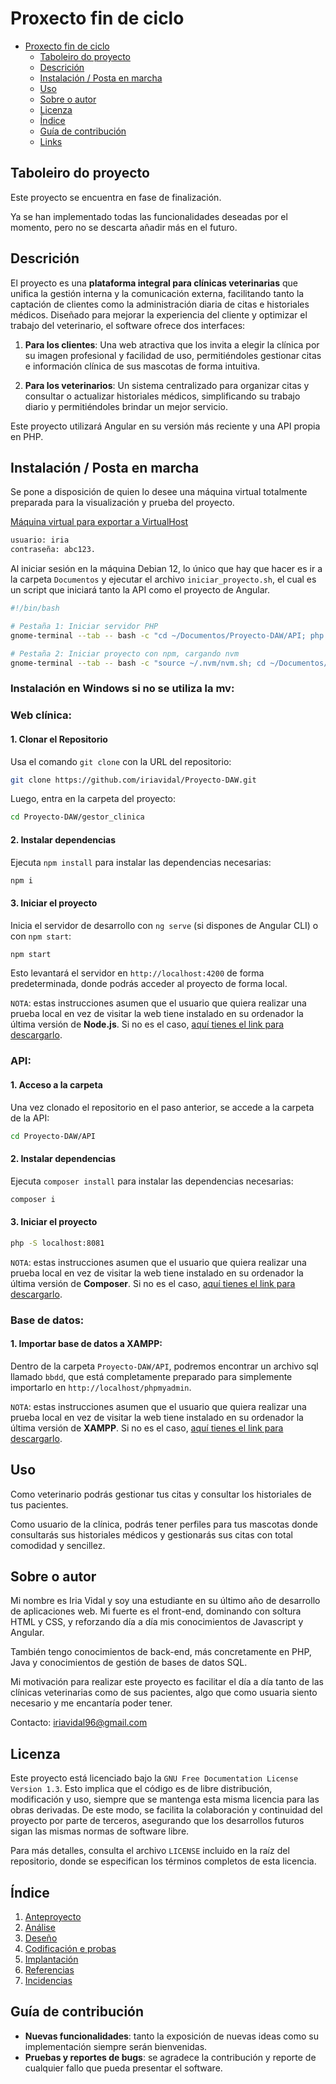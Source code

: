 # Proxecto fin de ciclo

- [Proxecto fin de ciclo](#proxecto-fin-de-ciclo)
  - [Taboleiro do proyecto](#taboleiro-do-proyecto)
  - [Descrición](#descrición)
  - [Instalación / Posta en marcha](#instalación--posta-en-marcha)
  - [Uso](#uso)
  - [Sobre o autor](#sobre-o-autor)
  - [Licenza](#licenza)
  - [Índice](#índice)
  - [Guía de contribución](#guía-de-contribución)
  - [Links](#links)

## Taboleiro do proyecto

Este proyecto se encuentra en fase de finalización.

Ya se han implementado todas las funcionalidades deseadas por el momento, pero no se descarta añadir más en el futuro.

## Descrición

El proyecto es una **plataforma integral para clínicas veterinarias** que unifica la gestión interna y la comunicación externa, facilitando tanto la captación de clientes como la administración diaria de citas e historiales médicos. Diseñado para mejorar la experiencia del cliente y optimizar el trabajo del veterinario, el software ofrece dos interfaces:

1. **Para los clientes**: Una web atractiva que los invita a elegir la clínica por su imagen profesional y facilidad de uso, permitiéndoles gestionar citas e información clínica de sus mascotas de forma intuitiva.

2. **Para los veterinarios**: Un sistema centralizado para organizar citas y consultar o actualizar historiales médicos, simplificando su trabajo diario y permitiéndoles brindar un mejor servicio.

Este proyecto utilizará Angular en su versión más reciente y una API propia en PHP.

## Instalación / Posta en marcha

Se pone a disposición de quien lo desee una máquina virtual totalmente preparada para la visualización y prueba del proyecto.

[Máquina virtual para exportar a VirtualHost](https://drive.google.com/file/d/1eEVI4Uy2GG__CywC0xEWGEnL_VFozOKp/view?usp=sharing)

```bash
usuario: iria
contraseña: abc123.
```

Al iniciar sesión en la máquina Debian 12, lo único que hay que hacer es ir a la carpeta `Documentos` y ejecutar el archivo `iniciar_proyecto.sh`, el cual es un script que iniciará tanto la API como el proyecto de Angular.

```bash
#!/bin/bash

# Pestaña 1: Iniciar servidor PHP
gnome-terminal --tab -- bash -c "cd ~/Documentos/Proyecto-DAW/API; php -S localhost:8081; exec bash"

# Pestaña 2: Iniciar proyecto con npm, cargando nvm
gnome-terminal --tab -- bash -c "source ~/.nvm/nvm.sh; cd ~/Documentos/Proyecto-DAW/gestor_clinica; npm start; exec bash"
```

### Instalación en Windows si no se utiliza la mv:

### Web clínica:

#### 1. Clonar el Repositorio

Usa el comando `git clone` con la URL del repositorio:

```bash
git clone https://github.com/iriavidal/Proyecto-DAW.git
```

Luego, entra en la carpeta del proyecto:

```bash
cd Proyecto-DAW/gestor_clinica
```

#### 2. Instalar dependencias

Ejecuta `npm install` para instalar las dependencias necesarias:

```bash
npm i
```

#### 3. Iniciar el proyecto

Inicia el servidor de desarrollo con `ng serve` (si dispones de Angular CLI) o con `npm start`:

```bash
npm start
```

Esto levantará el servidor en `http://localhost:4200` de forma predeterminada, donde podrás acceder al proyecto de forma local.

`NOTA`: estas instrucciones asumen que el usuario que quiera realizar una prueba local en vez de visitar la web tiene instalado en su ordenador la última versión de **Node.js**. Si no es el caso, [aquí tienes el link para descargarlo](https://nodejs.org/en/).

### API:

#### 1. Acceso a la carpeta

Una vez clonado el repositorio en el paso anterior, se accede a la carpeta de la API:

```bash
cd Proyecto-DAW/API
```

#### 2. Instalar dependencias

Ejecuta `composer install` para instalar las dependencias necesarias:

```bash
composer i
```

#### 3. Iniciar el proyecto

```bash
php -S localhost:8081
```

`NOTA`: estas instrucciones asumen que el usuario que quiera realizar una prueba local en vez de visitar la web tiene instalado en su ordenador la última versión de **Composer**. Si no es el caso, [aquí tienes el link para descargarlo](https://getcomposer.org/download/).

### Base de datos:

#### 1. Importar base de datos a XAMPP:

Dentro de la carpeta `Proyecto-DAW/API`, podremos encontrar un archivo sql llamado `bbdd`, que está completamente preparado para simplemente importarlo en `http://localhost/phpmyadmin`.

`NOTA`: estas instrucciones asumen que el usuario que quiera realizar una prueba local en vez de visitar la web tiene instalado en su ordenador la última versión de **XAMPP**. Si no es el caso, [aquí tienes el link para descargarlo](https://www.apachefriends.org/es/download.html).

## Uso

Como veterinario podrás gestionar tus citas y consultar los historiales de tus pacientes.

Como usuario de la clínica, podrás tener perfiles para tus mascotas donde consultarás sus historiales médicos y gestionarás sus citas con total comodidad y sencillez.

## Sobre o autor

Mi nombre es Iria Vidal y soy una estudiante en su último año de desarrollo de aplicaciones web.
Mi fuerte es el front-end, dominando con soltura HTML y CSS, y reforzando día a día mis conocimientos de Javascript y Angular.

También tengo conocimientos de back-end, más concretamente en PHP, Java y conocimientos de gestión de bases de datos SQL.

Mi motivación para realizar este proyecto es facilitar el día a día tanto de las clínicas veterinarias como de sus pacientes, algo que como usuaria siento necesario y me encantaría poder tener.

Contacto: iriavidal96@gmail.com

## Licenza

Este proyecto está licenciado bajo la `GNU Free Documentation License Version 1.3`. Esto implica que el código es de libre distribución, modificación y uso, siempre que se mantenga esta misma licencia para las obras derivadas. De este modo, se facilita la colaboración y continuidad del proyecto por parte de terceros, asegurando que los desarrollos futuros sigan las mismas normas de software libre.

Para más detalles, consulta el archivo `LICENSE` incluido en la raíz del repositorio, donde se especifican los términos completos de esta licencia.

## Índice

1. [Anteproyecto](doc/templates/1_Anteproxecto.md)
2. [Análise](doc/templates/2_Analise.md)
3. [Deseño](doc/templates/3_Deseño.md)
4. [Codificación e probas](doc/templates/4_Codificacion_e_probas.md)
5. [Implantación](doc/templates/5_Implantación.md)
6. [Referencias](doc/templates/6_Referencias.md)
7. [Incidencias](doc/templates/7_Incidencias.md)

## Guía de contribución

- **Nuevas funcionalidades**: tanto la exposición de nuevas ideas como su implementación siempre serán bienvenidas.
- **Pruebas y reportes de bugs**: se agradece la contribución y reporte de cualquier fallo que pueda presentar el software.
